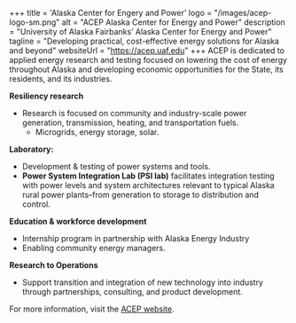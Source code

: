 +++
title = 'Alaska Center for Engery and Power'
logo = "/images/acep-logo-sm.png"
alt = "ACEP Alaska Center for Energy and Power"
description = "University of Alaska Fairbanks’ Alaska Center for Energy and Power"
tagline = "Developing practical, cost-effective energy solutions for Alaska and beyond"
websiteUrl = "https://acep.uaf.edu"
+++
ACEP is dedicated to applied energy research and testing focused on lowering the cost of energy throughout Alaska and developing economic opportunities for the State, its residents, and its industries.

**Resiliency research** 
- Research is focused on community and industry-scale power generation, transmission, heating, and transportation fuels.
  - Microgrids, energy storage, solar.

**Laboratory:**
- Development & testing of power systems and tools.
- **Power System Integration Lab (PSI lab)** facilitates integration testing with power levels and system architectures relevant to typical Alaska rural power plants–from generation to storage to distribution and control.

**Education & workforce development**
- Internship program in partnership with Alaska Energy Industry
- Enabling community energy managers.

**Research to Operations**
- Support transition and integration of new technology into industry through partnerships, consulting, and product development.

For more information, visit the [ACEP website](https://www.uaf.edu/acep/).